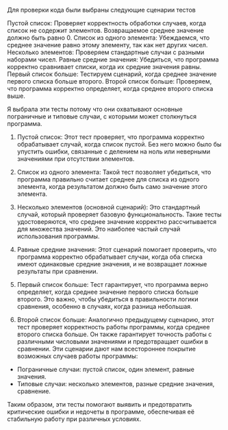Для проверки кода были выбраны следующие сценарии тестов

Пустой список: Проверяет корректность обработки случаев, когда список не содержит элементов. Возвращаемое среднее значение должно быть равно 0.
Список из одного элемента: Убеждаемся, что среднее значение равно этому элементу, так как нет других чисел.
Несколько элементов: Проверяем стандартные случаи с разными наборами чисел.
Равные средние значения: Убедиться, что программа корректно сравнивает списки, когда их средние значения равны.
Первый список больше: Тестируем сценарий, когда среднее значение первого списка больше второго.
Второй список больше: Проверяем, что программа корректно определяет, когда среднее второго списка выше.


Я выбрала эти тесты  потому что они охватывают основные пограничные и типовые случаи, с которыми может столкнуться программа. 


1. Пустой список: Этот тест проверяет, что программа корректно обрабатывает случай, когда список пустой. Без него можно было бы упустить ошибки, связанные с делением на ноль или неверными значениями при отсутствии элементов.


2. Список из одного элемента: Такой тест позволяет убедиться, что программа правильно считает среднее для списка из одного элемента, когда результатом должно быть само значение этого элемента.


3. Несколько элементов (основной сценарий): Это стандартный случай, который проверяет базовую функциональность. Такие тесты удостоверяются, что среднее значение корректно рассчитывается для множества значений. Это наиболее частый случай использования программы.


4. Равные средние значения: Этот сценарий помогает проверить, что программа корректно обрабатывает случаи, когда оба списка имеют одинаковые средние значения, и не возвращает ложные результаты при сравнении.


5. Первый список больше: Тест гарантирует, что программа верно определяет, когда среднее значение первого списка больше второго. Это важно, чтобы убедиться в правильности логики сравнения, особенно в случаях, когда разница небольшая.


6. Второй список больше: Аналогично предыдущему сценарию, этот тест проверяет корректность работы программы, когда среднее второго списка больше. Он также гарантирует точность работы с различными числовыми значениями и предотвращает ошибки в сравнении.
Эти сценарии дают нам всестороннее покрытие возможных случаев работы программы:
- Пограничные случаи: пустой список, один элемент, равные значения.
- Типовые случаи: несколько элементов, разные средние значения, сравнение.


Таким образом, эти тесты помогают выявить и предотвратить критические ошибки и недочеты в программе, обеспечивая её стабильную работу при различных условиях.

